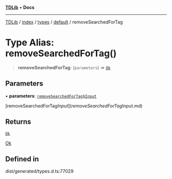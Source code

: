 [**TDLib**](../../../../../../README.md) • **Docs**

***

[TDLib](../../../../../../modules.md) / [index](../../../../../README.md) / [types](../../../README.md) / [default](../README.md) / removeSearchedForTag

# Type Alias: removeSearchedForTag()

> **removeSearchedForTag**: (`parameters`) => [`Ok`](Ok.md)

## Parameters

• **parameters**: [`removeSearchedForTag$Input`](removeSearchedForTag$Input.md)

[removeSearchedForTag$Input](removeSearchedForTag$Input.md)

## Returns

[`Ok`](Ok.md)

[Ok](Ok.md)

## Defined in

dist/generated/types.d.ts:77029
